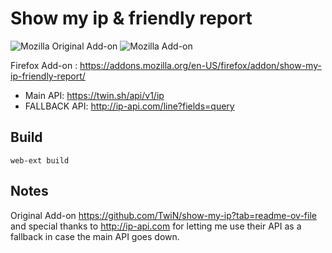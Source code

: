 # Show my ip & friendly report
![Mozilla Original Add-on](https://img.shields.io/amo/users/show-ip)
![Mozilla Add-on](https://img.shields.io/amo/users/show-my-ip-friendly-report)

Firefox Add-on : https://addons.mozilla.org/en-US/firefox/addon/show-my-ip-friendly-report/

- Main API: https://twin.sh/api/v1/ip
- FALLBACK API: http://ip-api.com/line?fields=query


## Build
```
web-ext build
```


## Notes
Original Add-on https://github.com/TwiN/show-my-ip?tab=readme-ov-file
and special thanks to http://ip-api.com for letting me use their API as a fallback in case the main API goes down.
